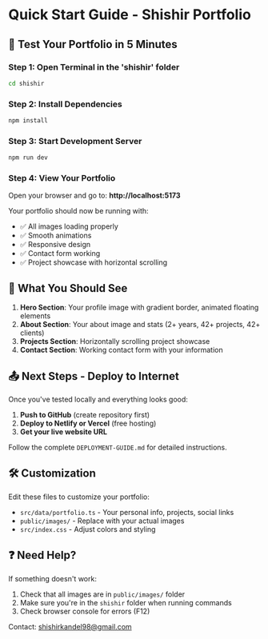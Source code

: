 # Quick Start Guide - Shishir Portfolio

## 🚀 Test Your Portfolio in 5 Minutes

### Step 1: Open Terminal in the 'shishir' folder
```bash
cd shishir
```

### Step 2: Install Dependencies
```bash
npm install
```

### Step 3: Start Development Server
```bash
npm run dev
```

### Step 4: View Your Portfolio
Open your browser and go to: **http://localhost:5173**

Your portfolio should now be running with:
- ✅ All images loading properly
- ✅ Smooth animations
- ✅ Responsive design
- ✅ Contact form working
- ✅ Project showcase with horizontal scrolling

## 🎯 What You Should See

1. **Hero Section**: Your profile image with gradient border, animated floating elements
2. **About Section**: Your about image and stats (2+ years, 42+ projects, 42+ clients)
3. **Projects Section**: Horizontally scrolling project showcase
4. **Contact Section**: Working contact form with your information

## 📤 Next Steps - Deploy to Internet

Once you've tested locally and everything looks good:

1. **Push to GitHub** (create repository first)
2. **Deploy to Netlify or Vercel** (free hosting)
3. **Get your live website URL**

Follow the complete `DEPLOYMENT-GUIDE.md` for detailed instructions.

## 🛠️ Customization

Edit these files to customize your portfolio:

- `src/data/portfolio.ts` - Your personal info, projects, social links
- `public/images/` - Replace with your actual images
- `src/index.css` - Adjust colors and styling

## ❓ Need Help?

If something doesn't work:
1. Check that all images are in `public/images/` folder
2. Make sure you're in the `shishir` folder when running commands
3. Check browser console for errors (F12)

Contact: shishirkandel98@gmail.com